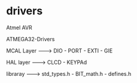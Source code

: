 # drivers



Atmel AVR

ATMEGA32-Drivers

MCAL Layer  ---> DIO  - PORT - EXTI - GIE

HAL  layer  ---> CLCD - KEYPAd

libraray    ---> std_types.h - BIT_math.h - defines.h
